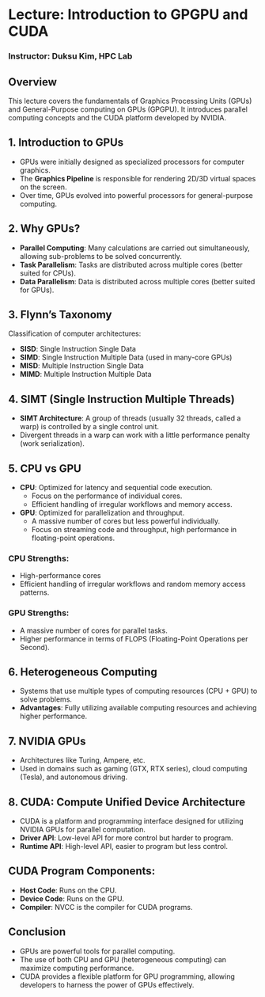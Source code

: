 
# Lecture: Introduction to GPGPU and CUDA

### Instructor: Duksu Kim, HPC Lab

## Overview

This lecture covers the fundamentals of Graphics Processing Units (GPUs) and General-Purpose computing on GPUs (GPGPU). It introduces parallel computing concepts and the CUDA platform developed by NVIDIA.

## 1. Introduction to GPUs

- GPUs were initially designed as specialized processors for computer graphics.
- The **Graphics Pipeline** is responsible for rendering 2D/3D virtual spaces on the screen.
- Over time, GPUs evolved into powerful processors for general-purpose computing.

## 2. Why GPUs?

- **Parallel Computing**: Many calculations are carried out simultaneously, allowing sub-problems to be solved concurrently.
- **Task Parallelism**: Tasks are distributed across multiple cores (better suited for CPUs).
- **Data Parallelism**: Data is distributed across multiple cores (better suited for GPUs).

## 3. Flynn’s Taxonomy

Classification of computer architectures:

- **SISD**: Single Instruction Single Data
- **SIMD**: Single Instruction Multiple Data (used in many-core GPUs)
- **MISD**: Multiple Instruction Single Data
- **MIMD**: Multiple Instruction Multiple Data

## 4. SIMT (Single Instruction Multiple Threads)

- **SIMT Architecture**: A group of threads (usually 32 threads, called a warp) is controlled by a single control unit.
- Divergent threads in a warp can work with a little performance penalty (work serialization).

## 5. CPU vs GPU

- **CPU**: Optimized for latency and sequential code execution.
  - Focus on the performance of individual cores.
  - Efficient handling of irregular workflows and memory access.
- **GPU**: Optimized for parallelization and throughput.
  - A massive number of cores but less powerful individually.
  - Focus on streaming code and throughput, high performance in floating-point operations.

### CPU Strengths:

- High-performance cores
- Efficient handling of irregular workflows and random memory access patterns.

### GPU Strengths:

- A massive number of cores for parallel tasks.
- Higher performance in terms of FLOPS (Floating-Point Operations per Second).

## 6. Heterogeneous Computing

- Systems that use multiple types of computing resources (CPU + GPU) to solve problems.
- **Advantages**: Fully utilizing available computing resources and achieving higher performance.

## 7. NVIDIA GPUs

- Architectures like Turing, Ampere, etc.
- Used in domains such as gaming (GTX, RTX series), cloud computing (Tesla), and autonomous driving.

## 8. CUDA: Compute Unified Device Architecture

- CUDA is a platform and programming interface designed for utilizing NVIDIA GPUs for parallel computation.
- **Driver API**: Low-level API for more control but harder to program.
- **Runtime API**: High-level API, easier to program but less control.

## CUDA Program Components:

- **Host Code**: Runs on the CPU.
- **Device Code**: Runs on the GPU.
- **Compiler**: NVCC is the compiler for CUDA programs.

## Conclusion

- GPUs are powerful tools for parallel computing.
- The use of both CPU and GPU (heterogeneous computing) can maximize computing performance.
- CUDA provides a flexible platform for GPU programming, allowing developers to harness the power of GPUs effectively.

